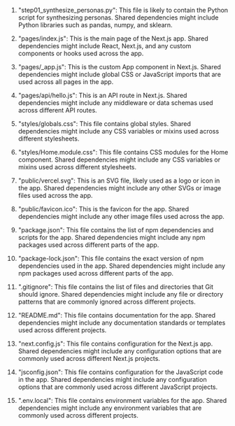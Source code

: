 1. "step01_synthesize_personas.py": This file is likely to contain the Python script for synthesizing personas. Shared dependencies might include Python libraries such as pandas, numpy, and sklearn.

2. "pages/index.js": This is the main page of the Next.js app. Shared dependencies might include React, Next.js, and any custom components or hooks used across the app.

3. "pages/_app.js": This is the custom App component in Next.js. Shared dependencies might include global CSS or JavaScript imports that are used across all pages in the app.

4. "pages/api/hello.js": This is an API route in Next.js. Shared dependencies might include any middleware or data schemas used across different API routes.

5. "styles/globals.css": This file contains global styles. Shared dependencies might include any CSS variables or mixins used across different stylesheets.

6. "styles/Home.module.css": This file contains CSS modules for the Home component. Shared dependencies might include any CSS variables or mixins used across different stylesheets.

7. "public/vercel.svg": This is an SVG file, likely used as a logo or icon in the app. Shared dependencies might include any other SVGs or image files used across the app.

8. "public/favicon.ico": This is the favicon for the app. Shared dependencies might include any other image files used across the app.

9. "package.json": This file contains the list of npm dependencies and scripts for the app. Shared dependencies might include any npm packages used across different parts of the app.

10. "package-lock.json": This file contains the exact version of npm dependencies used in the app. Shared dependencies might include any npm packages used across different parts of the app.

11. ".gitignore": This file contains the list of files and directories that Git should ignore. Shared dependencies might include any file or directory patterns that are commonly ignored across different projects.

12. "README.md": This file contains documentation for the app. Shared dependencies might include any documentation standards or templates used across different projects.

13. "next.config.js": This file contains configuration for the Next.js app. Shared dependencies might include any configuration options that are commonly used across different Next.js projects.

14. "jsconfig.json": This file contains configuration for the JavaScript code in the app. Shared dependencies might include any configuration options that are commonly used across different JavaScript projects.

15. ".env.local": This file contains environment variables for the app. Shared dependencies might include any environment variables that are commonly used across different projects.